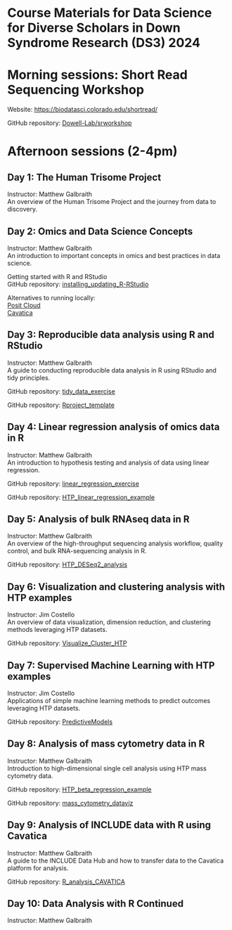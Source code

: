 # Course Materials for Data Science for Diverse Scholars in Down Syndrome Research (DS3) 2024  
<!-- Course Description: -->
<!-- Main course website: https://includeds3.org/ -->
<!-- Any other info/links here? -->

# Morning sessions: Short Read Sequencing Workshop
Website: https://biodatasci.colorado.edu/shortread/

GitHub repository: [Dowell-Lab/srworkshop](https://github.com/Dowell-Lab/srworkshop)

<!-- This content will not appear in the rendered Markdown -->
<!-- Add brief summary/sentence for each day? -->
<!-- Add links to slides for each day -->
<!-- Add numbers or day labels to each heading? -->

# Afternoon sessions (2-4pm)

## Day 1: The Human Trisome Project 
Instructor: Matthew Galbraith  
An overview of the Human Trisome Project and the journey from data to discovery.  
<!-- Slides: Add links to slides for each day? -->

## Day 2: Omics and Data Science Concepts
Instructor: Matthew Galbraith  
An introduction to important concepts in omics and best practices in data science.  
<!-- Slides: Add links to slides for each day? -->

Getting started with R and RStudio  
GitHub repository: [installing_updating_R-RStudio](https://github.com/DS3-2024/installing_updating_R-RStudio)

Alternatives to running locally:  
[Posit Cloud](https://posit.cloud/)  
[Cavatica](https://www.cavatica.org/)

## Day 3: Reproducible data analysis using R and RStudio
Instructor: Matthew Galbraith  
A guide to conducting reproducible data analysis in R using RStudio and tidy principles.  
<!-- Slides: Add links to slides for each day? -->

GitHub repository: [tidy_data_exercise](https://github.com/DS3-2024/tidy_data_exercise)

GitHub repository: [Rproject_template](https://github.com/DS3-2024/Rproject_template)

## Day 4: Linear regression analysis of omics data in R
Instructor: Matthew Galbraith  
An introduction to hypothesis testing and analysis of data using linear regression.  
<!-- Slides: Add links to slides for each day? -->

GitHub repository: [linear_regression_exercise](https://github.com/DS3-2024/linear_regression_exercise)

GitHub repository: [HTP_linear_regression_example](https://github.com/DS3-2024/HTP_linear_regression_example)

## Day 5: Analysis of bulk RNAseq data in R 
Instructor: Matthew Galbraith  
An overview of the high-throughput sequencing analysis workflow, quality control, and bulk RNA-sequencing analysis in R.  
<!-- Slides: Add links to slides for each day? -->

GitHub repository: [HTP_DESeq2_analysis](https://github.com/DS3-2024/HTP_DESeq2_analysis)

## Day 6: Visualization and clustering analysis with HTP examples 
Instructor: Jim Costello   
An overview of data visualization, dimension reduction, and clustering methods leveraging HTP datasets.  

GitHub repository: [Visualize_Cluster_HTP](https://github.com/DS3-2024/Visualize_Cluster_HTP)

## Day 7: Supervised Machine Learning with HTP examples
Instructor: Jim Costello   
Applications of simple machine learning methods to predict outcomes leveraging HTP datasets.  

GitHub repository: [PredictiveModels](https://github.com/DS3-2024/PredictiveModels)

## Day 8: Analysis of mass cytometry data in R
Instructor: Matthew Galbraith  
Introduction to high-dimensional single cell analysis using HTP mass cytometry data.  
<!-- Slides: Add links to slides for each day? -->

GitHub repository: [HTP_beta_regression_example](https://github.com/DS3-2024/HTP_beta_regression_example)

GitHub repository: [mass_cytometry_dataviz](https://github.com/DS3-2024/mass_cytometry_dataviz)

## Day 9: Analysis of INCLUDE data with R using Cavatica
Instructor: Matthew Galbraith  
A guide to the INCLUDE Data Hub and how to transfer data to the Cavatica platform for analysis. 
<!-- Slides: Add links to slides for each day? -->

GitHub repository: [R_analysis_CAVATICA](https://github.com/DS3-2024/R_analysis_CAVATICA)

## Day 10: Data Analysis with R Continued
Instructor: Matthew Galbraith  
<!-- Need title / content? -->
<!-- Time to finish earlier scripts etc -->
<!-- More HTP data types?   -->
<!-- Other analyses? eg Fisher, Wilcox?   -->


